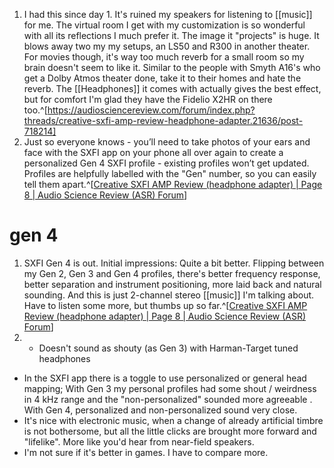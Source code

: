 1. I had this since day 1. It's ruined my speakers for listening to [[music]] for me. The virtual room I get with my customization is so wonderful with all its reflections I much prefer it. The image it "projects" is huge. It blows away two my my setups, an LS50 and R300 in another theater. For movies though, it's way too much reverb for a small room so my brain doesn't seem to like it. Similar to the people with Smyth A16's who get a Dolby Atmos theater done, take it to their homes and hate the reverb. The [[Headphones]] it comes with actually gives the best effect, but for comfort I'm glad they have the Fidelio X2HR on there too.^[https://audiosciencereview.com/forum/index.php?threads/creative-sxfi-amp-review-headphone-adapter.21636/post-718214]
2. Just so everyone knows - you’ll need to take photos of your ears and face with the SXFI app on your phone all over again to create a personalized Gen 4 SXFI profile - existing profiles won’t get updated. Profiles are helpfully labelled with the "Gen" number, so you can easily tell them apart.^[[Creative SXFI AMP Review (headphone adapter) | Page 8 | Audio Science Review (ASR) Forum](https://www.audiosciencereview.com/forum/index.php?threads/creative-sxfi-amp-review-headphone-adapter.21636/page-8)]

# gen 4
1. SXFI Gen 4 is out. Initial impressions: Quite a bit better. Flipping between my Gen 2, Gen 3 and Gen 4 profiles, there's better frequency response, better separation and instrument positioning, more laid back and natural sounding. And this is just 2-channel stereo [[music]] I'm talking about. Have to listen some more, but thumbs up so far.^[[Creative SXFI AMP Review (headphone adapter) | Page 8 | Audio Science Review (ASR) Forum](https://www.audiosciencereview.com/forum/index.php?threads/creative-sxfi-amp-review-headphone-adapter.21636/page-8)]
2. - Doesn't sound as shouty (as Gen 3) with Harman-Target tuned headphones
- In the SXFI app there is a toggle to use personalized or general head mapping; With Gen 3 my personal profiles had some shout / weirdness in 4 kHz range and the "non-personalized" sounded more agreeable . With Gen 4, personalized and non-personalized sound very close.
- It's nice with electronic music, when a change of already artificial timbre is not bothersome, but all the little clicks are brought more forward and "lifelike". More like you'd hear from near-field speakers.
- I'm not sure if it's better in games. I have to compare more.